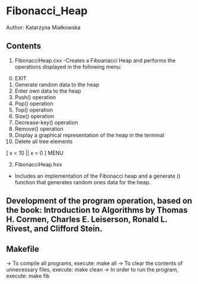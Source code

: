 # Fibonacci_Heap

Author: Katarzyna Miałkowska

## Contents ##
1) FibonacciHeap.cxx
-Creates a Fiboanacci Heap and performs the operations displayed in the following menu:

0. EXIT
1. Generate random data to the heap
2. Enter own data to the heap
3. Push() operation
4. Pop() operation
5. Top() operation
6. Size() operation
7. Decrease-key() operation
8. Remove() operation
9. Display a graphical representation of the heap in the terminal
10. Delete all tree elements

[ x < 10 || x < 0 ] MENU
	
2) FibonacciHeap.hxx
- Includes an implementation of the Fibonacci heap and a generate () function that generates random ones data for the heap.


## Development of the program operation, based on the book: Introduction to Algorithms by Thomas H. Cormen, Charles E. Leiserson, Ronald L. Rivest, and Clifford Stein. ##

## Makefile ##
-> To compile all programs, execute:
 make all
 -> To clear the contents of unnecessary files, execute:
 make clean
-> In order to run the program, execute:
make fib
